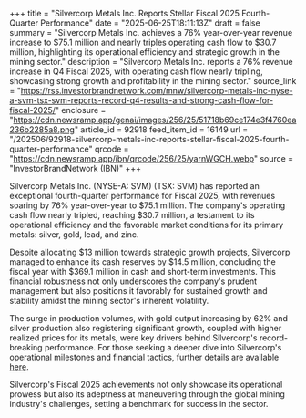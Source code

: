 +++
title = "Silvercorp Metals Inc. Reports Stellar Fiscal 2025 Fourth-Quarter Performance"
date = "2025-06-25T18:11:13Z"
draft = false
summary = "Silvercorp Metals Inc. achieves a 76% year-over-year revenue increase to $75.1 million and nearly triples operating cash flow to $30.7 million, highlighting its operational efficiency and strategic growth in the mining sector."
description = "Silvercorp Metals Inc. reports a 76% revenue increase in Q4 Fiscal 2025, with operating cash flow nearly tripling, showcasing strong growth and profitability in the mining sector."
source_link = "https://rss.investorbrandnetwork.com/mnw/silvercorp-metals-inc-nyse-a-svm-tsx-svm-reports-record-q4-results-and-strong-cash-flow-for-fiscal-2025/"
enclosure = "https://cdn.newsramp.app/genai/images/256/25/51718b69ce174e3f4760ea236b2285a8.png"
article_id = 92918
feed_item_id = 16149
url = "/202506/92918-silvercorp-metals-inc-reports-stellar-fiscal-2025-fourth-quarter-performance"
qrcode = "https://cdn.newsramp.app/ibn/qrcode/256/25/yarnWGCH.webp"
source = "InvestorBrandNetwork (IBN)"
+++

<p>Silvercorp Metals Inc. (NYSE-A: SVM) (TSX: SVM) has reported an exceptional fourth-quarter performance for Fiscal 2025, with revenues soaring by 76% year-over-year to $75.1 million. The company's operating cash flow nearly tripled, reaching $30.7 million, a testament to its operational efficiency and the favorable market conditions for its primary metals: silver, gold, lead, and zinc.</p><p>Despite allocating $13 million towards strategic growth projects, Silvercorp managed to enhance its cash reserves by $14.5 million, concluding the fiscal year with $369.1 million in cash and short-term investments. This financial robustness not only underscores the company's prudent management but also positions it favorably for sustained growth and stability amidst the mining sector's inherent volatility.</p><p>The surge in production volumes, with gold output increasing by 62% and silver production also registering significant growth, coupled with higher realized prices for its metals, were key drivers behind Silvercorp's record-breaking performance. For those seeking a deeper dive into Silvercorp's operational milestones and financial tactics, further details are available <a href='https://ibn.fm/RuJVg' rel='nofollow' target='_blank'>here</a>.</p><p>Silvercorp's Fiscal 2025 achievements not only showcase its operational prowess but also its adeptness at maneuvering through the global mining industry's challenges, setting a benchmark for success in the sector.</p>